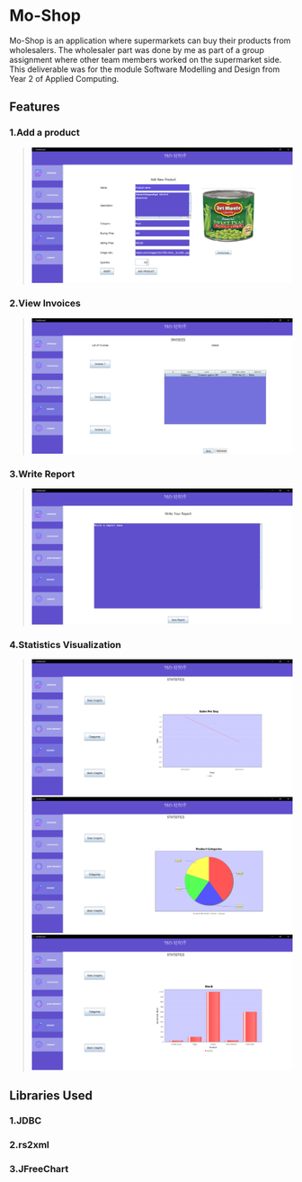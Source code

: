 # Mo-Shop

Mo-Shop is an application where supermarkets can buy their products from
wholesalers. The wholesaler part was done by me as part of a group assignment where other team members worked on the supermarket side. This deliverable was for the module Software Modelling and Design from Year 2 of Applied Computing.

## Features

### 1.Add a product
> ![Add-Dashboard](md-images/Add.png)
### 2.View Invoices
> ![Invoice-Dashboard](md-images/Invoice.png)
### 3.Write Report
> ![Report-Dashboard](md-images/Report.png)
### 4.Statistics Visualization
> ![Stats1-Dashboard](md-images/Stats1.png)
> ![Stats2-Dashboard](md-images/Stats2.png)
> ![Stats3-Dashboard](md-images/Stats3.png)


## Libraries Used

### 1.JDBC
### 2.rs2xml
### 3.JFreeChart
